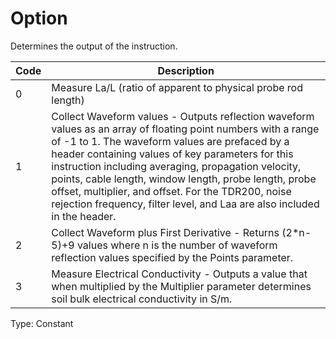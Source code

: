 # Option

Determines the output of the instruction.

| Code | Description                                                                                                                                                                                                                                                                                                                                                                                                                                                             |
| ---- | ----------------------------------------------------------------------------------------------------------------------------------------------------------------------------------------------------------------------------------------------------------------------------------------------------------------------------------------------------------------------------------------------------------------------------------------------------------------------- |
| 0    | Measure La/L (ratio of apparent to physical probe rod length)                                                                                                                                                                                                                                                                                                                                                                                                           |
| 1    | Collect Waveform values - Outputs reflection waveform values as an array of floating point numbers with a range of -1 to 1. The waveform values are prefaced by a header containing values of key parameters for this instruction including averaging, propagation velocity, points, cable length, window length, probe length, probe offset, multiplier, and offset. For the TDR200, noise rejection frequency, filter level, and Laa are also included in the header. |
| 2    | Collect Waveform plus First Derivative - Returns (2\*n-5)+9 values where n is the number of waveform reflection values specified by the Points parameter.                                                                                                                                                                                                                                                                                                               |
| 3    | Measure Electrical Conductivity - Outputs a value that when multiplied by the Multiplier parameter determines soil bulk electrical conductivity in S/m.                                                                                                                                                                                                                                                                                                                 |

Type: Constant
